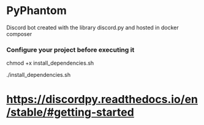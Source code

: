 # PyPhantom
Discord bot created with the library discord.py and hosted in docker composer

### Configure your project before executing it
chmod +x install_dependencies.sh

./install_dependencies.sh


# https://discordpy.readthedocs.io/en/stable/#getting-started